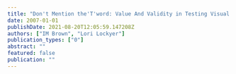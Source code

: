 ```yaml
---
title: "Don't Mention the'T'word: Value And Validity in Testing Visual Literacy"
date: 2007-01-01
publishDate: 2021-08-20T12:05:59.147208Z
authors: ["IM Brown", "Lori Lockyer"]
publication_types: ["0"]
abstract: ""
featured: false
publication: ""
---
```


